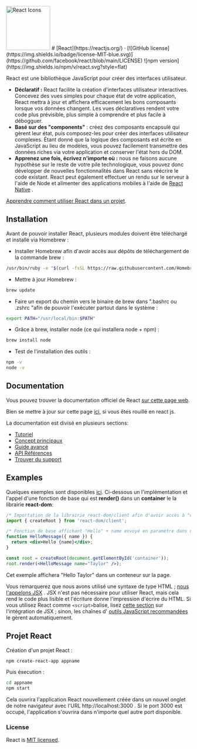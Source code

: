 <img src="https://rawgit.com/gorangajic/react-icons/master/react-icons.svg" width="120" alt="React Icons">
# [React](https://reactjs.org/) &middot; [![GitHub license](https://img.shields.io/badge/license-MIT-blue.svg)](https://github.com/facebook/react/blob/main/LICENSE) ![npm version](https://img.shields.io/npm/v/react.svg?style=flat)

React est une bibliothèque JavaScript pour créer des interfaces utilisateur.

* **Déclaratif :** React facilite la création d'interfaces utilisateur interactives. Concevez des vues simples pour chaque état de votre application, React mettra à jour et affichera efficacement les bons composants lorsque vos données changent. Les vues déclaratives rendent votre code plus prévisible, plus simple à comprendre et plus facile à débogguer.
* **Basé sur des "components"** : créez des composants encapsulé qui gèrent leur état, puis composez-les pour créer des interfaces utilisateur complexes. Étant donné que la logique des composants est écrite en JavaScript au lieu de modèles, vous pouvez facilement transmettre des données riches via votre application et conserver l'état hors du DOM.
* **Apprenez une fois, écrivez n'importe où :** nous ne faisons aucune hypothèse sur le reste de votre pile technologique, vous pouvez donc développer de nouvelles fonctionnalités dans React sans réécrire le code existant. React peut également effectuer un rendu sur le serveur à l'aide de Node et alimenter des applications mobiles à l'aide de [React Native](https://reactnative.dev/) .

[Apprendre comment utiliser React dans un projet](https://reactjs.org/docs/getting-started.html).

## Installation

Avant de pouvoir installer React, plusieurs modules doivent être téléchargé et installé via Homebrew :

 

 - Installer Homebrew afin d'avoir accès aux dépôts de téléchargement de la commande brew :
```bash
/usr/bin/ruby -e "$(curl -fsSL https://raw.githubusercontent.com/Homebrew/install/master/install)"
```
- Mettre à jour Homebrew :
```bash
brew update
```
- Faire un export du chemin vers le binaire de brew dans ".bashrc ou .zshrc "afin de pouvoir l'exécuter partout dans le système :
```bash
export PATH="/usr/local/bin:$PATH"
```
 - Grâce à brew, installer node (ce qui installera node + npm) :
```bash
brew install node
```
- Test de l'installation des outils :
```bash
npm -v
node -v
```

## Documentation

Vous pouvez trouver la documentation officiel de React [sur cette page web](https://reactjs.org/).  

Bien se mettre à jour sur cette page [ici](https://reactjs.org/docs/getting-started.html), si vous êtes rouillé en react js.

La documentation est divisé en plusieurs sections:

* [Tutoriel](https://reactjs.org/tutorial/tutorial.html)
* [Concept principaux](https://reactjs.org/docs/hello-world.html)
* [Guide avancé](https://reactjs.org/docs/jsx-in-depth.html)
* [API Références](https://reactjs.org/docs/react-api.html)
* [Trouver du support](https://reactjs.org/community/support.html)

## Examples

Quelques exemples sont disponibles [ici](https://reactjs.org/). Ci-dessous un l'implémentation et l'appel d'une fonction de base qui est **render()** dans un **container** le la librairie **react-dom**: 

```jsx
/* Importation de la librairie react-dom/client afin d'avoir accès à "createRoot"*/
import { createRoot } from 'react-dom/client';

/* Fonction de base affichant "Hello" + name envoyé en paramètre dans une div */
function HelloMessage({ name }) {
  return <div>Hello {name}</div>;
}

const root = createRoot(document.getElementById('container'));
root.render(<HelloMessage name="Taylor" />);
```
Cet exemple affichera "Hello Taylor" dans un conteneur sur la page.

Vous remarquerez que nous avons utilisé une syntaxe de type HTML ; [nous l'appelons JSX](https://reactjs.org/docs/introducing-jsx.html) . JSX n'est pas nécessaire pour utiliser React, mais cela rend le code plus lisible et l'écriture donne l'impression d'écrire du HTML. Si vous utilisez React comme `<script>`balise, lisez [cette section](https://reactjs.org/docs/add-react-to-a-website.html#optional-try-react-with-jsx) sur l'intégration de JSX ; sinon, les chaînes d' [outils JavaScript recommandées](https://reactjs.org/docs/create-a-new-react-app.html) le gèrent automatiquement.

## Projet React

Création d'un projet React :
```bash
npm create-react-app appname
```

Puis éxecution :
```bash
cd appname
npm start
```
Cela ouvrira l'application React nouvellement créée dans un nouvel onglet de notre navigateur avec l'URL http://localhost:3000 . Si le port 3000 est occupé, l'application s'ouvrira dans n'importe quel autre port disponible.

### License

React is [MIT licensed](./LICENSE).

